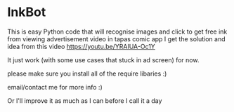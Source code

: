 # InkBot

This is easy Python code that will recognise images and click to get free ink from viewing advertisement video in tapas comic app
I get the solution and idea from this video https://youtu.be/YRAIUA-Oc1Y

It just work (with some use cases that stuck in ad screen) for now.

please make sure you install all of the require libaries :)

email/contact me for more info :)

Or I'll improve it as much as I can before I call it a day
